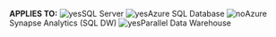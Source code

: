 <Token>**APPLIES TO:** ![yes](media/yes.png)SQL Server ![yes](media/yes.png)Azure SQL Database ![no](media/no.png)Azure Synapse Analytics (SQL DW) ![yes](media/yes.png)Parallel Data Warehouse </Token>

